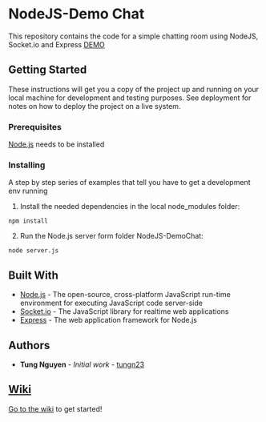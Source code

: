 # NodeJS-Demo Chat

This repository contains the code for a simple chatting room using NodeJS, Socket.io and Express
[DEMO](https://tungn.herokuapp.com/)


## Getting Started

These instructions will get you a copy of the project up and running on your local machine for development and testing purposes. See deployment for notes on how to deploy the project on a live system.

### Prerequisites

[Node.js](https://nodejs.org/en/) needs to be installed

### Installing

A step by step series of examples that tell you have to get a development env running

1. Install the needed dependencies in the local node_modules folder:
```
npm install
```
2. Run the Node.js server form folder NodeJS-DemoChat:
```
node server.js
```

## Built With

* [Node.js](https://nodejs.org/en/) - The open-source, cross-platform JavaScript run-time environment for executing JavaScript code server-side
* [Socket.io](https://socket.io/) - The JavaScript library for realtime web applications
* [Express](https://expressjs.com/) - The web application framework for Node.js
## Authors

* **Tung Nguyen** - *Initial work* - [tungn23](https://github.com/tungn23)

## [Wiki](https://github.com/tungn23/NodeJS-DemoChat/wiki)

[Go to the wiki](https://github.com/tungn23/NodeJS-DemoChat/wiki) to get started!


